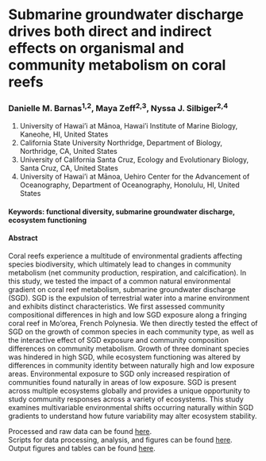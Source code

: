 # Submarine groundwater discharge drives both direct and indirect effects on organismal and community metabolism on coral reefs
### Danielle M. Barnas<sup>1,2</sup>, Maya Zeff<sup>2,3</sup>, Nyssa J. Silbiger<sup>2,4</sup>
1. University of Hawai’i at Mānoa, Hawai’i Institute of Marine Biology, Kaneohe, HI, United States
2. California State University Northridge, Department of Biology, Northridge, CA, United States
3. University of California Santa Cruz, Ecology and Evolutionary Biology, Santa Cruz, CA, United States
4. University of Hawai’i at Mānoa, Uehiro Center for the Advancement of Oceanography, Department of Oceanography, Honolulu, HI, United States

#### Keywords: functional diversity, submarine groundwater discharge, ecosystem functioning

#### Abstract
Coral reefs experience a multitude of environmental gradients affecting species biodiversity, which ultimately lead to changes in community metabolism (net community production, respiration, and calcification). In this study, we tested the impact of a common natural environmental gradient on coral reef metabolism, submarine groundwater discharge (SGD). SGD is the expulsion of terrestrial water into a marine environment and exhibits distinct characteristics. We first assessed community compositional differences in high and low SGD exposure along a fringing coral reef in Mo’orea, French Polynesia. We then directly tested the effect of SGD on the growth of common species in each community type, as well as the interactive effect of SGD exposure and community composition differences on community metabolism. Growth of three dominant species was hindered in high SGD, while ecosystem functioning was altered by differences in community identity between naturally high and low exposure areas. Environmental exposure to SGD only increased respiration of communities found naturally in areas of low exposure. SGD is present across multiple ecosystems globally and provides a unique opportunity to study community responses across a variety of ecosystems. This study examines multivariable environmental shifts occurring naturally within SGD gradients to understand how future variability may alter ecosystem stability.

Processed and raw data can be found [here](Data/).  
Scripts for data processing, analysis, and figures can be found [here](Scripts/).  
Output figures and tables can be found [here](/Output).
